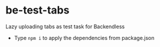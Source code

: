 # be-test-tabs
Lazy uploading tabs as test task for Backendless

* Type `npm i` to apply the dependencies from package.json
